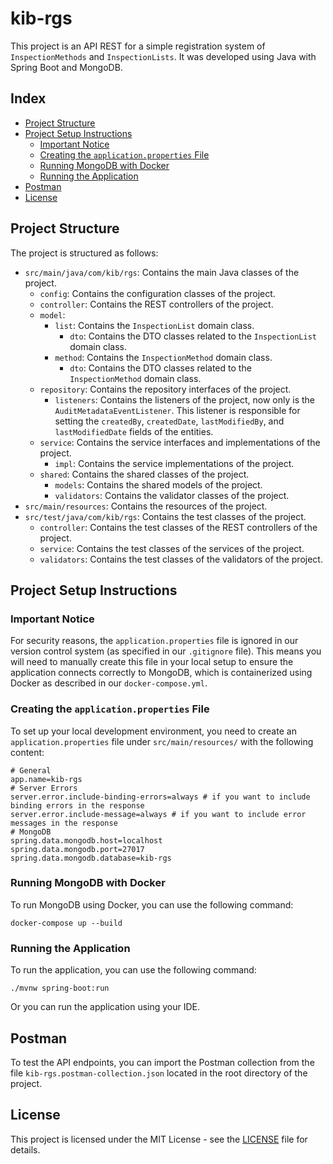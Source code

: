 # kib-rgs

This project is an API REST for a simple registration system of `InspectionMethods` and `InspectionLists`. It was developed using Java with Spring Boot and MongoDB.

## Index

- [Project Structure](#project-structure)
- [Project Setup Instructions](#project-setup-instructions)
  - [Important Notice](#important-notice)
  - [Creating the `application.properties` File](#creating-the-applicationproperties-file)
  - [Running MongoDB with Docker](#running-mongodb-with-docker)
  - [Running the Application](#running-the-application)
- [Postman](#postman)
- [License](#license)

## Project Structure <a name="project-structure"></a>

The project is structured as follows:

- `src/main/java/com/kib/rgs`: Contains the main Java classes of the project.
  - `config`: Contains the configuration classes of the project.
  - `controller`: Contains the REST controllers of the project.
  - `model`:
    - `list`: Contains the `InspectionList` domain class.
      - `dto`: Contains the DTO classes related to the `InspectionList` domain class.
    - `method`: Contains the `InspectionMethod` domain class.
      - `dto`: Contains the DTO classes related to the `InspectionMethod` domain class.
  - `repository`: Contains the repository interfaces of the project.
    - `listeners`: Contains the listeners of the project, now only is the `AuditMetadataEventListener`. This listener is responsible for setting the `createdBy`, `createdDate`, `lastModifiedBy`, and `lastModifiedDate` fields of the entities.
  - `service`: Contains the service interfaces and implementations of the project.
    - `impl`: Contains the service implementations of the project.
  - `shared`: Contains the shared classes of the project.
    - `models`: Contains the shared models of the project.
    - `validators`: Contains the validator classes of the project.
- `src/main/resources`: Contains the resources of the project.
- `src/test/java/com/kib/rgs`: Contains the test classes of the project.
  - `controller`: Contains the test classes of the REST controllers of the project.
  - `service`: Contains the test classes of the services of the project.
  - `validators`: Contains the test classes of the validators of the project.

## Project Setup Instructions <a name="project-setup-instructions"></a>

### Important Notice <a name="important-notice"></a>

For security reasons, the `application.properties` file is ignored in our version control system (as specified in our `.gitignore` file). This means you will need to manually create this file in your local setup to ensure the application connects correctly to MongoDB, which is containerized using Docker as described in our `docker-compose.yml`.

### Creating the `application.properties` File <a name="creating-the-applicationproperties-file"></a>

To set up your local development environment, you need to create an `application.properties` file under `src/main/resources/` with the following content:

```properties
# General
app.name=kib-rgs
# Server Errors
server.error.include-binding-errors=always # if you want to include binding errors in the response
server.error.include-message=always # if you want to include error messages in the response
# MongoDB
spring.data.mongodb.host=localhost
spring.data.mongodb.port=27017
spring.data.mongodb.database=kib-rgs
```

### Running MongoDB with Docker <a name="running-mongodb-with-docker"></a>

To run MongoDB using Docker, you can use the following command:

```shell
docker-compose up --build
```

### Running the Application <a name="running-the-application"></a>

To run the application, you can use the following command:

```shell
./mvnw spring-boot:run
```

Or you can run the application using your IDE.

## Postman <a name="postman"></a>

To test the API endpoints, you can import the Postman collection from the file `kib-rgs.postman-collection.json` located in the root directory of the project.

## License

This project is licensed under the MIT License - see the [LICENSE](LICENSE) file for details.
